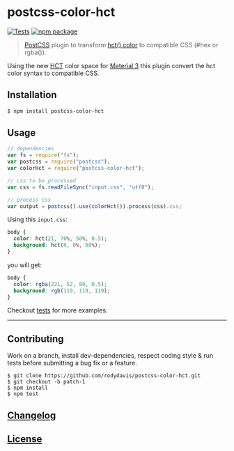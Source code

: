# postcss-color-hct

[![Tests](https://github.com/rodydavis/postcss-color-hct/actions/workflows/tests.yml/badge.svg)](https://github.com/rodydavis/postcss-color-hct/actions/workflows/tests.yml)
[![npm package](https://badgen.net/npm/v/postcss-color-hct)](https://npmjs.com/package/postcss-color-hct)

> [PostCSS](https://github.com/postcss/postcss) plugin to transform [hct() color](https://www.npmjs.com/package/@material/material-color-utilities) to compatible CSS (#hex or rgba()).

Using the new [HCT](https://www.npmjs.com/package/@material/material-color-utilities) color space for [Material 3](https://m3.material.io/styles/color/overview) this plugin convert the hct color syntax to compatible CSS.

## Installation

```bash
$ npm install postcss-color-hct
```

## Usage

```js
// dependencies
var fs = require("fs");
var postcss = require("postcss");
var colorHct = require("postcss-color-hct");

// css to be processed
var css = fs.readFileSync("input.css", "utf8");

// process css
var output = postcss().use(colorHct()).process(css).css;
```

Using this `input.css`:

```css
body {
  color: hct(21, 70%, 50%, 0.5);
  background: hct(0, 0%, 50%);
}
```

you will get:

```css
body {
  color: rgba(221, 52, 80, 0.5);
  background: rgb(119, 119, 119);
}
```

Checkout [tests](test) for more examples.

---

## Contributing

Work on a branch, install dev-dependencies, respect coding style & run tests before submitting a bug fix or a feature.

    $ git clone https://github.com/rodydavis/postcss-color-hct.git
    $ git checkout -b patch-1
    $ npm install
    $ npm test

## [Changelog](CHANGELOG.md)

## [License](LICENSE)
